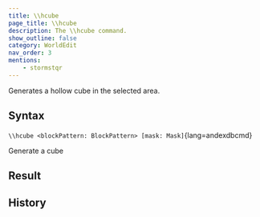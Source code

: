 ```yaml
---
title: \\hcube
page_title: \\hcube
description: The \\hcube command.
show_outline: false
category: WorldEdit
nav_order: 3
mentions:
    - stormstqr
---
```


Generates a hollow cube in the selected area.

<CommandDetailsTable
    name="\\hcube"
    :categories="[
        'system', 'world', 'server', 'worldedit'
    ]"
    :requiredTags="[
        'canUseChatCommands'
    ]"
    ultraSecurityModeSecurityLevel="WorldEdit"
    version="1.0.0"
    :undoSupported="1"
    :functional="true"
    :deprecated="false"
/>

## Syntax

`\\hcube <blockPattern: BlockPattern> [mask: Mask]`{lang=andexdbcmd}

<indent>Generate a cube</indent>

## Result


## History
